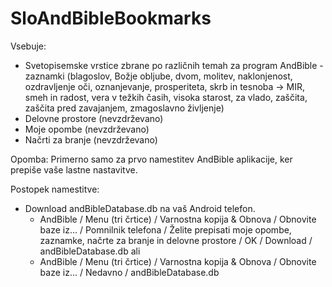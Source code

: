 # SloAndBibleBookmarks

Vsebuje:
 - Svetopisemske vrstice zbrane po različnih temah za program AndBible - zaznamki
     (blagoslov, Božje obljube, dvom, molitev, naklonjenost, ozdravljenje oči, oznanjevanje, prosperiteta, skrb in tesnoba -> MIR, smeh in radost, vera v težkih časih, visoka starost, za vlado, zaščita, zaščita pred zavajanjem, zmagoslavno življenje)
 - Delovne prostore (nevzdrževano)
 - Moje opombe (nevzdrževano)
 - Načrti za branje (nevzdrževano)
 
Opomba: Primerno samo za prvo namestitev AndBible aplikacije, ker prepiše vaše lastne nastavitve.
 
Postopek namestitve:
 - Download andBibleDatabase.db na vaš Android telefon.
    - AndBible / Menu (tri črtice) / Varnostna kopija & Obnova / Obnovite baze iz... / Pomnilnik telefona / Želite prepisati moje opombe, zaznamke, načrte za branje in delovne prostore / OK / Download / andBibleDatabase.db
    ali
    - AndBible / Menu (tri črtice) / Varnostna kopija & Obnova / Obnovite baze iz... / Nedavno / andBibleDatabase.db
